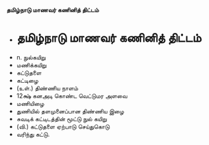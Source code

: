 **தமிழ்நாடு மாணவர் கணினித் திட்டம்**
- # தமிழ்நாடு மாணவர் கணினித் திட்டம்
- n. நுல்கயிறு
- மணிக்கயிறு
- கட்டுதளை
- கட்டிழை
- (உள்.) திண்ணிய நாளம்
- 12க்ஷ் கனஅடி கொண்ட வெட்டுமர அளவை
- மணியிழை
- துணியில் தளமுனைப்பான திண்ணிய இழை
- சுவடிக் கட்டிடத்தின் மூட்டு நுல் கயிறு
- (வி.) கட்டுதளை ஏற்பாடு செய்துகொடு
- வரிந்து கட்டு.

